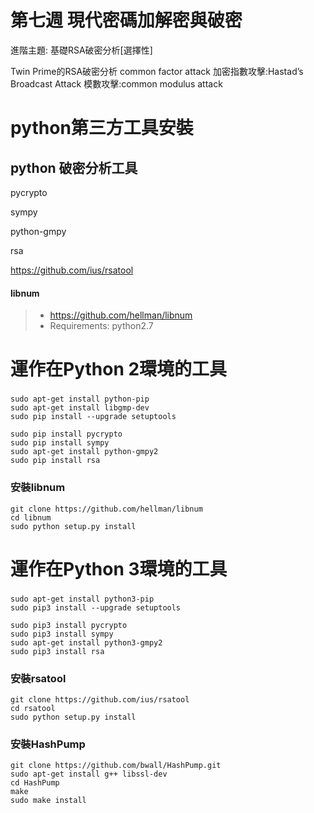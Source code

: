 # 第七週	現代密碼加解密與破密

進階主題: 基礎RSA破密分析[選擇性]

Twin Prime的RSA破密分析
common factor attack
加密指數攻擊:Hastad’s Broadcast Attack
模數攻擊:common modulus attack

# python第三方工具安裝

## python 破密分析工具

pycrypto

sympy

python-gmpy

rsa

https://github.com/ius/rsatool

#### libnum
>* https://github.com/hellman/libnum
>* Requirements: python2.7

# 運作在Python 2環境的工具

### 
```
sudo apt-get install python-pip
sudo apt-get install libgmp-dev
sudo pip install --upgrade setuptools

sudo pip install pycrypto
sudo pip install sympy
sudo apt-get install python-gmpy2
sudo pip install rsa
```
### 安裝libnum
```
git clone https://github.com/hellman/libnum
cd libnum
sudo python setup.py install
```
# 運作在Python 3環境的工具

### 
```
sudo apt-get install python3-pip
sudo pip3 install --upgrade setuptools

sudo pip3 install pycrypto
sudo pip3 install sympy
sudo apt-get install python3-gmpy2
sudo pip3 install rsa
```
### 安裝rsatool
```
git clone https://github.com/ius/rsatool
cd rsatool
sudo python setup.py install
```
### 安裝HashPump
```
git clone https://github.com/bwall/HashPump.git
sudo apt-get install g++ libssl-dev
cd HashPump
make
sudo make install
```

